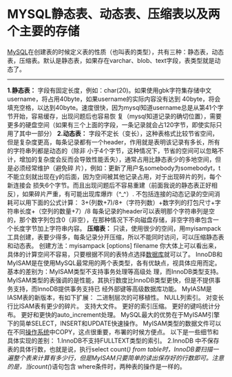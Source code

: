 # MYSQL静态表、动态表、压缩表以及两个主要的存储

 [MySQL](http://lib.csdn.net/base/mysql)在创建表的时候定义表的性质（也叫表的类型），共有三种：静态表，动态表，压缩表。默认是静态表，如果存在varchar、blob、text字段，表类型就是动态了。
****

**1.静态表：**
字段有固定长度，例如：char(20)。如果使用gbk字符集存储中文username，将占用40byte，如果username的实际内容没有达到 40byte，将会填充空格，以达到40byte。速度很快，因为mysql知道username总是从第41个字节开始，容易缓存，出现问题后也容易恢 复（mysql知道记录的确切位置），需要更多的硬盘空间（如果有三个上面的字段，一条记录就会占120字节，即使实际只用了其中一部分）
**2.动态表：**
字段不定长（变长），这种表格式比较节省空间，但是复杂度更高，每条记录都有一个header，作用就是表明该记录有多长，所有的字符串列都是动态的（除非 小于4个字节，这种情况下，节省的空间可以忽略不计，增加的复杂度会反而会导致性能丢失），通常占用比静态表少的多地空间，但是必须经常维护（避免碎 片），例如：更新了用户名somebody为somebodyt，t不能立刻就出现在y的后面，因为空间被其他记录占用，对于出现碎片的列，每个新连接会 损失6个字节。而且出现问题后不容易重建（前面我说的静态表正好相反），如果碎片严重，有可能出现库爆炸（^_^）.
不包括连接的动态记录的空间消耗可以用下面的公式计算：
3+(列数+7)/8+（字符列数）+数字列的打包尺寸+字符串长度+（空列的数量+7）/8
每条记录的header可以表明那个字符串列是空的，那个数字列包含0（非空），在那种情况下不向磁盘存储，非空字符串包含一个长度字节加上字符串内容。
**压缩表：**
只读，使用很少的空间，用myisampack工具创建，表要少得多，每条记录分开压缩，所以不能同时访问，可以压缩静态表和动态表。
创建方法：myisampack [options] filename
你大体上可以看出来，具体的计算空间不容易，只要根据不同的表特点选择[数据库](http://lib.csdn.net/base/mysql)就可以了。
InnoDB和MyISAM是在使用MySQL最常用的两个表类型，各有优缺点，视具体应用而定。基本的差别为：MyISAM类型不支持事务处理等高级处 理，而InnoDB类型支持。MyISAM类型的表强调的是性能，其执行数度比InnoDB类型更快，但是不提供事务支持，而InnoDB提供事务支持已 经外部键等高级数据库功能。
MyIASM是IASM表的新版本，有如下扩展：
二进制层次的可移植性。
NULL列索引。
对变长行比ISAM表有更少的碎片。
支持大文件。
更好的索引压缩。
更好的键吗统计分布。
更好和更快的auto_increment处理。
MySQL最大的优势在于MyISAM引擎下的简单SELECT，INSERT和UPDATE快速操作。
MyISAM类型的数据文件可以在不同[操作系统](http://lib.csdn.net/base/operatingsystem)中COPY，这点很重要，布署的时候方便点。
以下是一些细节和具体实现的差别：
1.InnoDB不支持FULLTEXT类型的索引。
2.InnoDB 中不保存表的具体行数，也就是说，执行select count(*) from table时，InnoDB要扫描一遍整个表来计算有多少行，但是MyISAM只要简单的读出保存好的行数即可。注意的是，当count(*)语句包含 where条件时，两种表的操作是一样的。